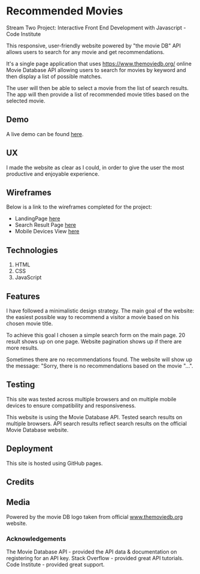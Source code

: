 # Recommended Movies

Stream Two Project: Interactive Front End Development with Javascript - Code Institute

This responsive, user-friendly website powered by "the movie DB" API allows users to search for any movie and get recommendations.

It's a single page application that uses https://www.themoviedb.org/ online Movie Database API allowing users to search for movies by keyword and then display a list of possible matches.

The user will then be able to select a movie from the list of search results. The app will then provide a list of recommended movie titles based on the selected movie.

## Demo
A live demo can be found [here](https://jessezauka.github.io/RecommendedMovies/).

## UX
I made the website as clear as I could, in order to give the user the most productive and enjoyable experience.

## Wireframes
Below is a link to the wireframes completed for the project:
- LandingPage [here](https://github.com/jessezauka/RecommendedMovies/blob/master/wireframes/Landing-Page.png)
- Search Result Page [here](https://github.com/jessezauka/RecommendedMovies/blob/master/wireframes/Search-Result-Page.png)
- Mobile Devices View [here](https://github.com/jessezauka/RecommendedMovies/blob/master/wireframes/Mobile-Devices.png)

## Technologies
1. HTML
2. CSS
3. JavaScript

## Features
I have followed a minimalistic design strategy. The main goal of the website: the easiest possible way to recommend a visitor a movie based on his chosen movie title.

To achieve this goal I chosen a simple search form on the main page. 20 result shows up on one page. Website pagination shows up if there are more results.

Sometimes there are no recommendations found. The website will show up the message: "Sorry, there is no recommendations based on the movie "...".

## Testing

This site was tested across multiple browsers and on multiple mobile devices to ensure compatibility and responsiveness.

This website is using the Movie Database API. Tested search results on multiple browsers. API search results reflect search results on the official Movie Database website.

## Deployment
This site is hosted using GitHub pages.
   
## Credits

## Media

Powered by the movie DB logo taken from official www.themoviedb.org website.

### Acknowledgements
The Movie Database API - provided the API data & documentation on registering for an API key.
Stack Overflow - provided great API tutorials.
Code Institute - provided great support.
